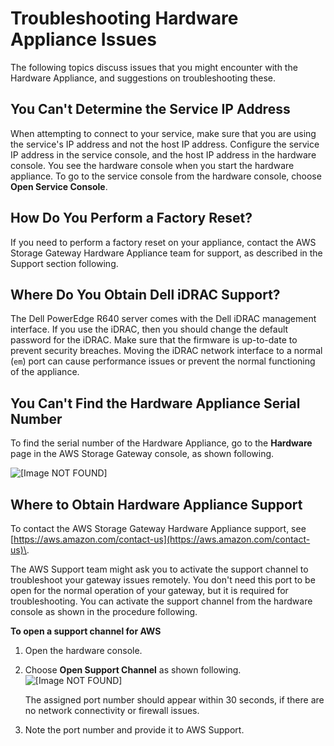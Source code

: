 # Troubleshooting Hardware Appliance Issues<a name="hardware-appliance-issues"></a>

The following topics discuss issues that you might encounter with the Hardware Appliance, and suggestions on troubleshooting these\.

## You Can't Determine the Service IP Address<a name="service_ip_address"></a>

When attempting to connect to your service, make sure that you are using the service's IP address and not the host IP address\. Configure the service IP address in the service console, and the host IP address in the hardware console\. You see the hardware console when you start the hardware appliance\. To go to the service console from the hardware console, choose **Open Service Console**\.

## How Do You Perform a Factory Reset?<a name="factory_reset"></a>

If you need to perform a factory reset on your appliance, contact the AWS Storage Gateway Hardware Appliance team for support, as described in the Support section following\.

## Where Do You Obtain Dell iDRAC Support?<a name="iDRAC_support"></a>

The Dell PowerEdge R640 server comes with the Dell iDRAC management interface\. If you use the iDRAC, then you should change the default password for the iDRAC\. Make sure that the firmware is up\-to\-date to prevent security breaches\. Moving the iDRAC network interface to a normal \(`em`\) port can cause performance issues or prevent the normal functioning of the appliance\.

## You Can't Find the Hardware Appliance Serial Number<a name="appliance_serial_number"></a>

To find the serial number of the Hardware Appliance, go to the **Hardware** page in the AWS Storage Gateway console, as shown following\.

![\[Image NOT FOUND\]](http://docs.aws.amazon.com/storagegateway/latest/userguide/images/ApplianceSerialNumber.png)





## Where to Obtain Hardware Appliance Support<a name="appliance_support"></a>

To contact the AWS Storage Gateway Hardware Appliance support, see [https://aws.amazon.com/contact-us](https://aws.amazon.com/contact-us)\. 

The AWS Support team might ask you to activate the support channel to troubleshoot your gateway issues remotely\. You don't need this port to be open for the normal operation of your gateway, but it is required for troubleshooting\. You can activate the support channel from the hardware console as shown in the procedure following\.

**To open a support channel for AWS**

1. Open the hardware console\.

1. Choose **Open Support Channel** as shown following\.  
![\[Image NOT FOUND\]](http://docs.aws.amazon.com/storagegateway/latest/userguide/images/OpenSupportChannel.png)  
  


   The assigned port number should appear within 30 seconds, if there are no network connectivity or firewall issues\.

1. Note the port number and provide it to AWS Support\. 
